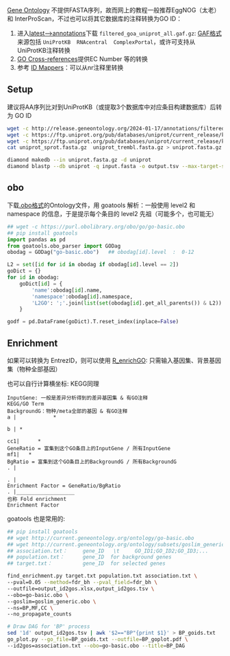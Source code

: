 

[Gene Ontology](https://geneontology.org/docs/ontology-documentation/) 不提供FASTA序列，故而网上的教程一般推荐EggNOG（太老）和 InterProScan，不过也可以将其它数据库的注释转换为GO ID：

1. 进入[latest-->annotations](http://release.geneontology.org/)下载 ```filtered_goa_uniprot_all.gaf.gz```: [GAF格式](http://geneontology.org/docs/go-annotation-file-gaf-format-2.2/)来源包括 ```UniProtKB  RNAcentral  ComplexPortal```，或许可支持从UniProtKB注释转换
2. [GO Cross-references](https://geneontology.org/docs/download-mappings/)提供EC Number 等的转换
3. 参考 [ID Mappers](ID_Mapper.md)：可以从nr注释里转换



## Setup

建议将AA序列比对到UniProtKB（或提取3个数据库中对应条目构建数据库）后转为 GO ID

```bash
wget -c http://release.geneontology.org/2024-01-17/annotations/filtered_goa_uniprot_all.gaf.gz
wget -c https://ftp.uniprot.org/pub/databases/uniprot/current_release/knowledgebase/complete/uniprot_sprot.fasta.gz
wget -c https://ftp.uniprot.org/pub/databases/uniprot/current_release/knowledgebase/complete/uniprot_trembl.fasta.gz
cat uniprot_sprot.fasta.gz  uniprot_trembl.fasta.gz > uniprot.fasta.gz

diamond makedb --in uniprot.fasta.gz -d uniprot
diamond blastp --db uniprot -q input.fasta -o output.tsv --max-target-seqs 1 --evalue 1e-5 --min-score 60 --block-size 40.0 --index-chunks 1
```

## obo

下载[.obo格式](https://owlcollab.github.io/oboformat/doc/GO.format.obo-1_4.html)的Ontology文件，用 goatools 解析：一般使用 level2 和 namespace 的信息，于是提示每个条目的 level2 先祖（可能多个，也可能无）
```py
## wget -c https://purl.obolibrary.org/obo/go/go-basic.obo
## pip install goatools
import pandas as pd
from goatools.obo_parser import GODag
obodag = GODag("go-basic.obo")   ## obodag[id].level  :  0-12

L2 = set([id for id in obodag if obodag[id].level == 2])
goDict = {}
for id in obodag:
    goDict[id] = {
        'name':obodag[id].name,
        'namespace':obodag[id].namespace,
        'L2GO': ';'.join(list(set(obodag[id].get_all_parents()) & L2))
    }

godf = pd.DataFrame(goDict).T.reset_index(inplace=False)
```

## Enrichment

如果可以转换为 EntrezID，则可以使用 [R_enrichGO](https://www.rdocumentation.org/packages/clusterProfiler/versions/3.0.4/topics/enrichGO): 只需输入基因集、背景基因集（物种全部基因）

也可以自行计算横坐标:  KEGG同理
```
InputGene: 一般是差异分析得到的差异基因集 & 有GO注释                       KEGG/GO Term
BackgroundG：物种/meta全部的基因 & 有GO注释                                 a |            *
                                                                          b | *
                                                                         cc1|      *
GeneRatio = 富集到这个GO条目上的InputGene / 所有InputGene                  mf1|   *
BgRatio = 富集到这个GO条目上的BackgroundG / 所有BackgroundG                 . |
                                                                          . |
Enrichment Factor = GeneRatio/BgRatio                                     . |___________________
也称 Fold enrichment                                                          Enrichment Factor
```

goatools 也是常用的:
```bash
## pip install goatools
## wget http://current.geneontology.org/ontology/go-basic.obo
## wget http://current.geneontology.org/ontology/subsets/goslim_generic.obo
## association.txt：     gene_ID   \t     GO_ID1;GO_ID2;GO_ID3;...
## population.txt：      gene_ID  for background genes
## target.txt：          gene_ID  for selected genes

find_enrichment.py target.txt population.txt association.txt \
--pval=0.05 --method=fdr_bh --pval_field=fdr_bh \
--outfile=output_id2gos.xlsx,output_id2gos.tsv \
--obo=go-basic.obo \
--goslim=goslim_generic.obo \
--ns=BP,MF,CC \
--no_propagate_counts

# Draw DAG for 'BP' process
sed '1d' output_id2gos.tsv | awk '$2=="BP"{print $1}' > BP_goids.txt
go_plot.py --go_file=BP_goids.txt --outfile=BP_goplot.pdf \
--id2gos=association.txt --obo=go-basic.obo --title=BP_DAG
```





